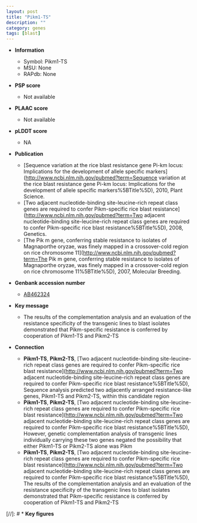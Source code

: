 ```yaml
---
layout: post
title: "Pikm1-TS"
description: ""
category: genes
tags: [blast]
---
```


* **Information**  
    + Symbol: Pikm1-TS  
    + MSU: None  
    + RAPdb: None  

* **PSP score**  
    + Not available 

* **PLAAC score**  
    + Not available 

* **pLDDT score**
    + NA


* **Publication**  
    + [Sequence variation at the rice blast resistance gene Pi-km locus: Implications for the development of allele specific markers](http://www.ncbi.nlm.nih.gov/pubmed?term=Sequence variation at the rice blast resistance gene Pi-km locus: Implications for the development of allele specific markers%5BTitle%5D), 2010, Plant Science.
    + [Two adjacent nucleotide-binding site-leucine-rich repeat class genes are required to confer Pikm-specific rice blast resistance](http://www.ncbi.nlm.nih.gov/pubmed?term=Two adjacent nucleotide-binding site-leucine-rich repeat class genes are required to confer Pikm-specific rice blast resistance%5BTitle%5D), 2008, Genetics.
    + [The Pik m gene, conferring stable resistance to isolates of Magnaporthe oryzae, was finely mapped in a crossover-cold region on rice chromosome 11](http://www.ncbi.nlm.nih.gov/pubmed?term=The Pik m gene, conferring stable resistance to isolates of Magnaporthe oryzae, was finely mapped in a crossover-cold region on rice chromosome 11%5BTitle%5D), 2007, Molecular Breeding.

* **Genbank accession number**  
    + [AB462324](http://www.ncbi.nlm.nih.gov/nuccore/AB462324)

* **Key message**  
    + The results of the complementation analysis and an evaluation of the resistance specificity of the transgenic lines to blast isolates demonstrated that Pikm-specific resistance is conferred by cooperation of Pikm1-TS and Pikm2-TS

* **Connection**  
    + __Pikm1-TS__, __Pikm2-TS__, [Two adjacent nucleotide-binding site-leucine-rich repeat class genes are required to confer Pikm-specific rice blast resistance](http://www.ncbi.nlm.nih.gov/pubmed?term=Two adjacent nucleotide-binding site-leucine-rich repeat class genes are required to confer Pikm-specific rice blast resistance%5BTitle%5D), Sequence analysis predicted two adjacently arranged resistance-like genes, Pikm1-TS and Pikm2-TS, within this candidate region
    + __Pikm1-TS__, __Pikm2-TS__, [Two adjacent nucleotide-binding site-leucine-rich repeat class genes are required to confer Pikm-specific rice blast resistance](http://www.ncbi.nlm.nih.gov/pubmed?term=Two adjacent nucleotide-binding site-leucine-rich repeat class genes are required to confer Pikm-specific rice blast resistance%5BTitle%5D), However, genetic complementation analysis of transgenic lines individually carrying these two genes negated the possibility that either Pikm1-TS or Pikm2-TS alone was Pikm
    + __Pikm1-TS__, __Pikm2-TS__, [Two adjacent nucleotide-binding site-leucine-rich repeat class genes are required to confer Pikm-specific rice blast resistance](http://www.ncbi.nlm.nih.gov/pubmed?term=Two adjacent nucleotide-binding site-leucine-rich repeat class genes are required to confer Pikm-specific rice blast resistance%5BTitle%5D), The results of the complementation analysis and an evaluation of the resistance specificity of the transgenic lines to blast isolates demonstrated that Pikm-specific resistance is conferred by cooperation of Pikm1-TS and Pikm2-TS

[//]: # * **Key figures**  


